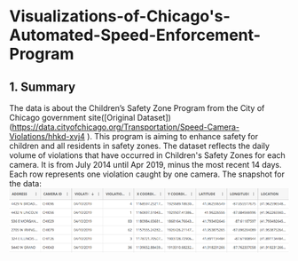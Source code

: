 # Visualizations-of-Chicago's-Automated-Speed-Enforcement-Program
## 1.	Summary 
The data is about the Children’s Safety Zone Program from the City of Chicago government site([Original Dataset])(https://data.cityofchicago.org/Transportation/Speed-Camera-Violations/hhkd-xvj4
). This program is aiming to enhance safety for children and all residents in safety zones. The dataset reflects the daily volume of violations that have occurred in Children's Safety Zones for each camera. It is from July 2014 until Apr 2019, minus the most recent 14 days. Each row represents one violation caught by one camera.
The snapshot for the data:
![Pic1](image/snapshot.png)


